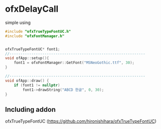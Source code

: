 # ofxDelayCall
simple using 

```c++
#include "ofxTrueTypeFontUC.h"
#include "ofxFontManager.h"


ofxTrueTypeFontUC* font1;
//--------------------------------------------------------------
void ofApp::setup(){
	font1 = ofxFontManager::GetFont("MSNeoGothic.ttf", 30);
}

//--------------------------------------------------------------
void ofApp::draw() {
	if (font1 != nullptr)
		font1->drawString("ABCD 한글", 0, 30);
}
```


## Including addon
ofxTrueTypeFontUC (https://github.com/hironishihara/ofxTrueTypeFontUC)
